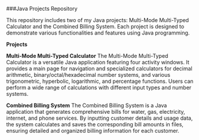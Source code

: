 ###Java Projects Repository

This repository includes two of my Java projects: 
Multi-Mode Multi-Typed Calculator and the Combined Billing System. Each project is designed to demonstrate various functionalities and features using Java programming.

**Projects**

**Multi-Mode Multi-Typed Calculator**
The Multi-Mode Multi-Typed Calculator is a versatile Java application featuring four activity windows. It provides a main page for navigation and specialized calculators for decimal arithmetic, binary/octal/hexadecimal number systems, and various trigonometric, hyperbolic, logarithmic, and percentage functions. Users can perform a wide range of calculations with different input types and number systems.

**Combined Billing System**
The Combined Billing System is a Java application that generates comprehensive bills for water, gas, electricity, internet, and phone services. By inputting customer details and usage data, the system calculates and saves the corresponding bill amounts in files, ensuring detailed and organized billing information for each customer.
